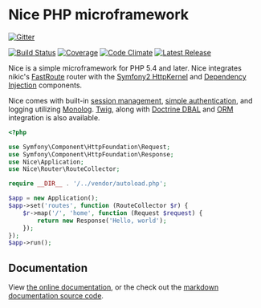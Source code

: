 Nice PHP microframework
=========================

[![Gitter](https://badges.gitter.im/Join%20Chat.svg)](https://gitter.im/nice-php/framework?utm_source=badge&utm_medium=badge&utm_campaign=pr-badge&utm_content=badge)

[![Build Status](http://img.shields.io/travis/nice-php/framework.svg)](https://travis-ci.org/nice-php/framework)
[![Coverage](http://img.shields.io/codeclimate/coverage/github/nice-php/framework.svg)](https://codeclimate.com/github/nice-php/framework)
[![Code Climate](http://img.shields.io/codeclimate/github/nice-php/framework.svg)](https://codeclimate.com/github/nice-php/framework)
[![Latest Release](http://img.shields.io/packagist/v/nice/framework.svg)](https://packagist.org/packages/nice/framework)

Nice is a simple microframework for PHP 5.4 and later. Nice integrates nikic's 
[FastRoute](https://github.com/nikic/FastRoute) router with 
the [Symfony2 HttpKernel](https://github.com/symfony/HttpKernel) and 
[Dependency Injection](https://github.com/symfony/DependencyInjection) components.

Nice comes with built-in [session management](http://docs.niceframework.com/nice/latest/extensions/sessions),
[simple authentication](http://docs.niceframework.com/nice/latest/extensions/security), and logging utilizing
[Monolog](http://docs.niceframework.com/nice/latest/extensions/log).
[Twig](http://docs.niceframework.com/nice/latest/extensions/twig), along with
[Doctrine DBAL](http://docs.niceframework.com/nice/latest/extensions/doctrine-dbal) and
[ORM](http://docs.niceframework.com/nice/latest/extensions/doctrine-orm) integration is
also available.

```php
<?php

use Symfony\Component\HttpFoundation\Request;
use Symfony\Component\HttpFoundation\Response;
use Nice\Application;
use Nice\Router\RouteCollector;

require __DIR__ . '/../vendor/autoload.php';

$app = new Application();
$app->set('routes', function (RouteCollector $r) {
    $r->map('/', 'home', function (Request $request) {
        return new Response('Hello, world');
    });
});
$app->run();
```


Documentation
-------------

View [the online documentation](http://docs.niceframework.com), or the check out the
[markdown documentation source code](https://github.com/nice-php/docs).
